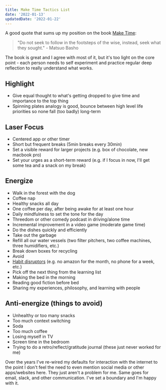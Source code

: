 ```yaml
---
title: Make Time Tactics List
date: '2022-01-13'
updatedDate: '2022-01-22'
---
```


A good quote that sums up my position on the book [Make Time](https://maketime.blog/):

> "Do not seek to follow in the footsteps of the wise, instead, seek what they
> sought." - Matsuo Basho

The book is great and I agree with most of it, but it's too light on the core
point - each person needs to self experiment and practice regular deep
reflection to really understand what works.

## Highlight

- Give equal thought to what's getting dropped to give time and importance to
  the top thing
- Spinning plates analogy is good, bounce between high level life priorities so
  none fall (too badly) long-term

## Laser Focus

- Centered app or other timer
- Short but frequent breaks (5min breaks every 30min)
- Set a visible reward for larger projects (e.g. box of chocolate, new macbook pro)
- Set your urges as a short-term reward (e.g. if I focus in now, I'll get some
  tea and a snack on my break)

## Energize

- Walk in the forest with the dog
- Coffee nap
- Healthy snacks all day
- One coffee per day, after being awake for at least one hour
- Daily mindfulness to set the tone for the day
- Threedom or other comedy podcast in driving/alone time
- Incremental improvement in a video game (moderate game time)
- Do the dishes quickly and efficiently
- Take out the garbage
- Refill all our water vessels (two filter pitchers, two coffee machines, three
    humidifiers, etc.)
- Break down boxes for recycling
- Avoid
- [Habit disruptors](../2021/05-17-habit-disruptors-list.md) (e.g. no amazon for
    the month, no phone for a week, etc.)
- Pick off the next thing from the learning list
- Making the bed in the morning
- Reading good fiction before bed
- Sharing my experiences, philosophy, and learning with people

## Anti-energize (things to avoid)

- Unhealthy or too many snacks
- Too much context switching
- Soda
- Too much coffee
- Losing myself in TV
- Screen time in the bedroom
- Trying to do a retro/reflect/gratitude journal (these just never worked for me)

Over the years I've re-wired my defaults for interaction with the internet to
the point I don't feel the need to even mention social media or other
apps/websites here. They just aren't a problem for me. Same goes for email,
slack, and other communication. I've set a boundary and I'm happy with it.
